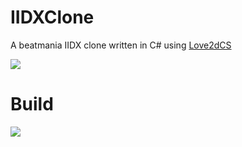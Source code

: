 
# IIDXClone
A beatmania IIDX clone written in C# using [Love2dCS](https://github.com/endlesstravel/Love2dCS)

[![](https://tokei.rs/b1/github/IIDXClone/IIDXClone?category=code)](https://github.com/IIDXClone/IIDXClone)

# Build

[![](https://github.com/IIDXClone/IIDXClone/workflows/Build/badge.svg)](https://github.com/IIDXClone/IIDXClone/actions)

